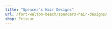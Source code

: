 ```yaml
---
title: "Spencer's Hair Designs"
url: /fort-walton-beach/spencers-hair-designs/
shop: Friseur
---
```

